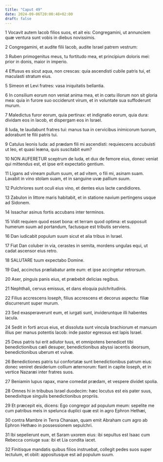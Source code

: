 ```yaml
---
title: "Caput 49"
date: 2024-09-06T20:00:48+02:00
draft: false
---
```



1 Vocavit autem Iacob filios suos, et ait eis: Congregamini, ut annunciem quæ ventura sunt vobis in diebus novissimis.

2 Congregamini, et audite filii Iacob, audite Israel patrem vestrum:

3 Ruben primogenitus meus, tu fortitudo mea, et principium doloris mei: prior in donis, maior in imperio.

4 Effusus es sicut aqua, non crescas: quia ascendisti cubile patris tui, et maculasti stratum eius.

5 Simeon et Levi fratres: vasa iniquitatis bellantia.

6 In consilium eorum non veniat anima mea, et in cœtu illorum non sit gloria mea: quia in furore suo occiderunt virum, et in voluntate sua suffoderunt murum.

7 Maledictus furor eorum, quia pertinax: et indignatio eorum, quia dura: dividam eos in Iacob, et dispergam eos in Israel.

8 Iuda, te laudabunt fratres tui: manus tua in cervicibus inimicorum tuorum, adorabunt te filii patris tui.

9 Catulus leonis Iuda: ad prædam fili mi ascendisti: requiescens accubuisti ut leo, et quasi leæna, quis suscitabit eum?

10 NON AUFERETUR sceptrum de Iuda, et dux de femore eius, donec veniat qui mittendus est, et ipse erit expectatio gentium.

11 Ligans ad vineam pullum suum, et ad vitem, o fili mi, asinam suam. Lavabit in vino stolam suam, et in sanguine uvæ pallium suum.

12 Pulchriores sunt oculi eius vino, et dentes eius lacte candidiores.

13 Zabulon in littore maris habitabit, et in statione navium pertingens usque ad Sidonem.

14 Issachar asinus fortis accubans inter terminos.

15 Vidit requiem quod esset bona: et terram quod optima: et supposuit humerum suum ad portandum, factusque est tributis serviens.

16 Dan iudicabit populum suum sicut et alia tribus in Israel.

17 Fiat Dan coluber in via, cerastes in semita, mordens ungulas equi, ut cadat ascensor eius retro.

18 SALUTARE tuum expectabo Domine.

19 Gad, accinctus præliabatur ante eum: et ipse accingetur retrorsum.

20 Aser, pinguis panis eius, et præbebit delicias regibus.

21 Nephthali, cervus emissus, et dans eloquia pulchritudinis.

22 Filius accrescens Ioseph, filius accrescens et decorus aspectu: filiæ discurrerunt super murum.

23 Sed exasperaverunt eum, et iurgati sunt, invideruntque illi habentes iacula.

24 Sedit in forti arcus eius, et dissoluta sunt vincula brachiorum et manuum illius per manus potentis Iacob: inde pastor egressus est lapis Israel.

25 Deus patris tui erit adiutor tuus, et omnipotens benedicet tibi benedictionibus cæli desuper, benedictionibus abyssi iacentis deorsum, benedictionibus uberum et vulvæ.

26 Benedictiones patris tui confortatæ sunt benedictionibus patrum eius: donec veniret desiderium collium æternorum: fiant in capite Ioseph, et in vertice Nazaræi inter fratres suos.

27 Beniamin lupus rapax, mane comedat prædam, et vespere dividet spolia.

28 Omnes hi in tribubus Israel duodecim: hæc locutus est eis pater suus, benedixitque singulis benedictionibus propriis.

29 Et præcepit eis, dicens: Ego congregor ad populum meum: sepelite me cum patribus meis in spelunca duplici quæ est in agro Ephron Hethæi,

30 contra Mambre in Terra Chanaan, quam emit Abraham cum agro ab Ephron Hethæo in possessionem sepulchri.

31 Ibi sepelierunt eum, et Saram uxorem eius: ibi sepultus est Isaac cum Rebecca coniuge sua: ibi et Lia condita iacet.

32 Finitisque mandatis quibus filios instruebat, collegit pedes suos super lectulum, et obiit: appositusque est ad populum suum.

